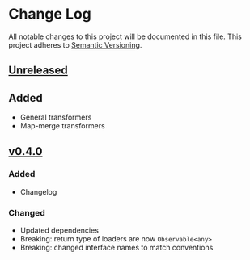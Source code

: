 # Change Log
All notable changes to this project will be documented in this file.
This project adheres to [Semantic Versioning](http://semver.org/).

## [Unreleased]
## Added
- General transformers
- Map-merge transformers

## [v0.4.0]
### Added
- Changelog

### Changed
- Updated dependencies
- Breaking: return type of loaders are now `Observable<any>`
- Breaking: changed interface names to match conventions


[Unreleased]: https://github.com/smartive/proc-that/compare/v0.4.0...master
[v0.4.0]: https://github.com/smartive/proc-that/compare/v0.3.2...v0.4.0
